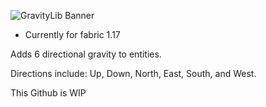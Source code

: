 ![GravityLib Banner](https://user-images.githubusercontent.com/56317194/121430473-c0d05980-c93d-11eb-8f18-4b33ecc59bed.png)

 - Currently for fabric 1.17

Adds 6 directional gravity to entities.

Directions include: Up, Down, North, East, South, and West.

This Github is WIP
